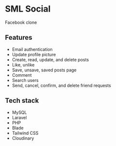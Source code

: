 # SML Social

Facebook clone

## Features

-   Email authentication
-   Update profile picture
-   Create, read, update, and delete posts
-   Like, unlike
-   Save, unsave, saved posts page
-   Comment
-   Search users
-   Send, cancel, confirm, and delete friend requests

## Tech stack

-   MySQL
-   Laravel
-   PHP
-   Blade
-   Tailwind CSS
-   Cloudinary
